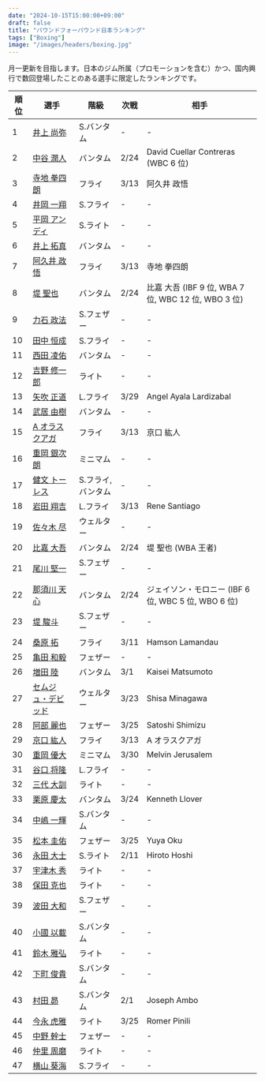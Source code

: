 ```yaml
---
date: "2024-10-15T15:00:00+09:00"
draft: false
title: "パウンドフォーパウンド日本ランキング"
tags: ["Boxing"]
image: "/images/headers/boxing.jpg"
---
```


月一更新を目指します。日本のジム所属（プロモーションを含む）かつ、国内興行で数回登場したことのある選手に限定したランキングです。

順位|選手|階級|次戦|相手
---|---|---|---|---
1|[井上 尚弥](https://boxrec.com/en/box-pro/628407)|S.バンタム|-|-
2|[中谷 潤人](https://boxrec.com/en/box-pro/718508)|バンタム|2/24|David Cuellar Contreras (WBC 6 位)
3|[寺地 拳四朗](https://boxrec.com/en/box-pro/692967)|フライ|3/13|阿久井 政悟
4|[井岡 一翔](https://boxrec.com/en/box-pro/483786)|S.フライ|-|-
5|[平岡 アンディ](https://boxrec.com/en/box-pro/672119)|S.ライト|-|-
6|[井上 拓真](https://boxrec.com/en/box-pro/667667)|バンタム|-|-
7|[阿久井 政悟](https://boxrec.com/en/box-pro/685429)|フライ|3/13|寺地 拳四朗
8|[堤 聖也](https://boxrec.com/en/box-pro/829718)|バンタム|2/24|比嘉 大吾 (IBF 9 位, WBA 7 位, WBC 12 位, WBO 3 位)
9|[力石 政法](https://boxrec.com/en/box-pro/806436)|S.フェザー|-|-
10|[田中 恒成](https://boxrec.com/en/box-pro/666339)|S.フライ|-|-
11|[西田 凌佑](https://boxrec.com/en/box-pro/898844)|バンタム|-|-
12|[吉野 修一郎](https://boxrec.com/en/box-pro/737760)|ライト|-|-
13|[矢吹 正道](https://boxrec.com/en/box-pro/752510)|L.フライ|3/29|Angel Ayala Lardizabal
14|[武居 由樹](https://boxrec.com/en/box-pro/990774)|バンタム|-|-
15|[A オラスクアガ](https://boxrec.com/en/box-pro/904246)|フライ|3/13|京口 紘人
16|[重岡 銀次朗](https://boxrec.com/en/box-pro/846108)|ミニマム|-|-
17|[健文 トーレス](https://boxrec.com/en/box-pro/233323)|S.フライ, バンタム|-|-
18|[岩田 翔吉](https://boxrec.com/en/box-pro/853769)|L.フライ|3/13|Rene Santiago
19|[佐々木 尽](https://boxrec.com/en/box-pro/847229)|ウェルター|-|-
20|[比嘉 大吾](https://boxrec.com/en/box-pro/691593)|バンタム|2/24|堤 聖也 (WBA 王者)
21|[尾川 堅一](https://boxrec.com/en/box-pro/535757)|S.フェザー|-|-
22|[那須川 天心](https://boxrec.com/en/box-pro/853210)|バンタム|2/24|ジェイソン・モロニー (IBF 6 位, WBC 5 位, WBO 6 位)
23|[堤 駿斗](https://boxrec.com/en/box-pro/863092)|S.フェザー|-|-
24|[桑原 拓](https://boxrec.com/en/box-pro/836764)|フライ|3/11|Hamson Lamandau
25|[亀田 和毅](https://boxrec.com/en/box-pro/472942)|フェザー|-|-
26|[増田 陸](https://boxrec.com/en/box-pro/1096530)|バンタム|3/1|Kaisei Matsumoto
27|[セムジュ・デビッド](https://boxrec.com/en/box-pro/898239)|ウェルター|3/23|Shisa Minagawa
28|[阿部 麗也](https://boxrec.com/en/box-pro/654234)|フェザー|3/25|Satoshi Shimizu
29|[京口 紘人](https://boxrec.com/en/box-pro/752878)|フライ|3/13|A オラスクアガ
30|[重岡 優大](https://boxrec.com/en/box-pro/900843)|ミニマム|3/30|Melvin Jerusalem
31|[谷口 将隆](https://boxrec.com/en/box-pro/747308)|L.フライ|-|-
32|[三代 大訓](https://boxrec.com/en/box-pro/794104)|ライト|-|-
33|[栗原 慶太](https://boxrec.com/en/box-pro/568329)|バンタム|3/24|Kenneth Llover
34|[中嶋 一輝](https://boxrec.com/en/box-pro/799358)|S.バンタム|-|-
35|[松本 圭佑](https://boxrec.com/en/box-pro/944445)|フェザー|3/25|Yuya Oku
36|[永田 大士](https://boxrec.com/en/box-pro/694940)|S.ライト|2/11|Hiroto Hoshi
37|[宇津木 秀](https://boxrec.com/en/box-pro/829717)|ライト|-|-
38|[保田 克也](https://boxrec.com/en/box-pro/808904)|ライト|-|-
39|[波田 大和](https://boxrec.com/en/box-pro/731145)|S.フェザー|-|-
40|[小國 以載](https://boxrec.com/en/box-pro/518213)|S.バンタム|-|-
41|[鈴木 雅弘](https://boxrec.com/en/box-pro/846560)|ライト|-|-
42|[下町 俊貴](https://boxrec.com/en/box-pro/740239)|S.バンタム|-|-
43|[村田 昴](https://boxrec.com/en/box-pro/893147)|S.バンタム|2/1|Joseph Ambo
44|[今永 虎雅](https://boxrec.com/en/box-pro/889835)|ライト|3/25|Romer Pinili
45|[中野 幹士](https://boxrec.com/en/box-pro/853415)|フェザー|-|-
46|[仲里 周磨](https://boxrec.com/en/box-pro/716694)|ライト|-|-
47|[横山 葵海](https://boxrec.com/en/box-pro/1182099)|S.フライ|-|-
